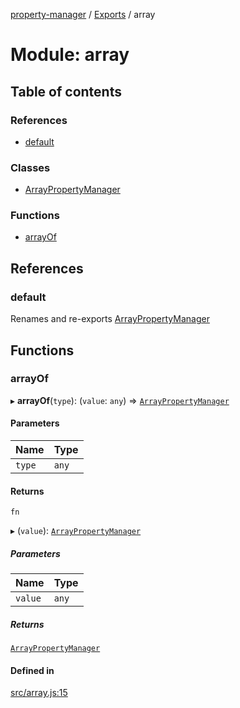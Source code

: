 [property-manager](../README.md) / [Exports](../modules.md) / array

# Module: array

## Table of contents

### References

- [default](array-1.md#default)

### Classes

- [ArrayPropertyManager](../classes/array-1.ArrayPropertyManager.md)

### Functions

- [arrayOf](array-1.md#arrayof)

## References

### default

Renames and re-exports [ArrayPropertyManager](../classes/array-1.ArrayPropertyManager.md)

## Functions

### arrayOf

▸ **arrayOf**(`type`): (`value`: `any`) => [`ArrayPropertyManager`](../classes/array-1.ArrayPropertyManager.md)

#### Parameters

| Name | Type |
| :------ | :------ |
| `type` | `any` |

#### Returns

`fn`

▸ (`value`): [`ArrayPropertyManager`](../classes/array-1.ArrayPropertyManager.md)

##### Parameters

| Name | Type |
| :------ | :------ |
| `value` | `any` |

##### Returns

[`ArrayPropertyManager`](../classes/array-1.ArrayPropertyManager.md)

#### Defined in

[src/array.js:15](https://github.com/snowyu/property-manager.js/blob/95356d9/src/array.js#L15)
